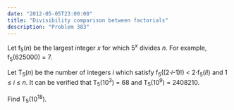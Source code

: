```yaml
---
date: "2012-05-05T23:00:00"
title: "Divisibility comparison between factorials"
description: "Problem 383"
---
```


<p>
Let f<sub>5</sub>(<var>n</var>) be the largest integer <var>x</var> for which 5<sup><var>x</var></sup> divides <var>n</var>.
For example, f<sub>5</sub>(625000) = 7.
</p>
<p>
Let T<sub>5</sub>(<var>n</var>) be the number of integers <var>i</var> which satisfy f<sub>5</sub>((2·<var>i</var>-1)!) &lt; 2·f<sub>5</sub>(<var>i</var>!) and 1 ≤ <var>i</var> ≤ <var>n</var>.
It can be verified that T<sub>5</sub>(10<sup>3</sup>) = 68 and T<sub>5</sub>(10<sup>9</sup>) = 2408210.
</p>
<p>
Find T<sub>5</sub>(10<sup>18</sup>).
</p>

